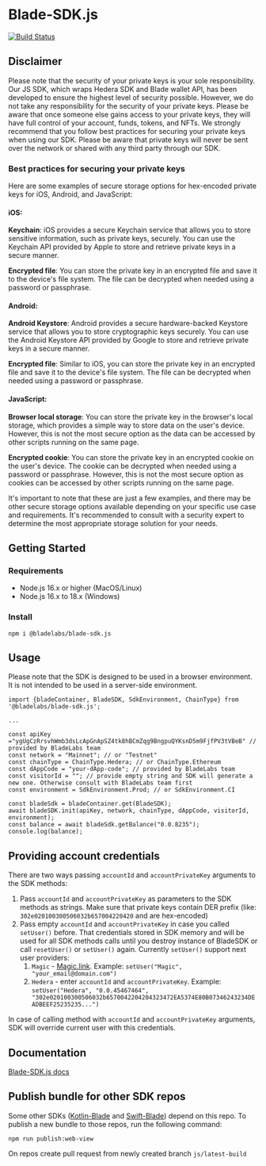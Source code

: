 # Blade-SDK.js

[![Build Status](https://github.com/Blade-Labs/blade-sdk.js/actions/workflows/node.js.yml/badge.svg)](https://github.com/Blade-Labs/blade-sdk.js/actions/workflows/node.js.yml)

## Disclaimer

Please note that the security of your private keys is your sole responsibility. Our JS SDK, which wraps Hedera SDK and Blade wallet API, has been developed to ensure the highest level of security possible. However, we do not take any responsibility for the security of your private keys. Please be aware that once someone else gains access to your private keys, they will have full control of your account, funds, tokens, and NFTs. We strongly recommend that you follow best practices for securing your private keys when using our SDK. Please be aware that private keys will never be sent over the network or shared with any third party through our SDK.

### Best practices for securing your private keys

Here are some examples of secure storage options for hex-encoded private keys for iOS, Android, and JavaScript:

#### iOS:

**Keychain**: iOS provides a secure Keychain service that allows you to store sensitive information, such as private keys, securely. You can use the Keychain API provided by Apple to store and retrieve private keys in a secure manner.

**Encrypted file**: You can store the private key in an encrypted file and save it to the device's file system. The file can be decrypted when needed using a password or passphrase.

#### Android:

**Android Keystore**: Android provides a secure hardware-backed Keystore service that allows you to store cryptographic keys securely. You can use the Android Keystore API provided by Google to store and retrieve private keys in a secure manner.

**Encrypted file**: Similar to iOS, you can store the private key in an encrypted file and save it to the device's file system. The file can be decrypted when needed using a password or passphrase.

#### JavaScript:

**Browser local storage**: You can store the private key in the browser's local storage, which provides a simple way to store data on the user's device. However, this is not the most secure option as the data can be accessed by other scripts running on the same page.

**Encrypted cookie**: You can store the private key in an encrypted cookie on the user's device. The cookie can be decrypted when needed using a password or passphrase. However, this is not the most secure option as cookies can be accessed by other scripts running on the same page.

It's important to note that these are just a few examples, and there may be other secure storage options available depending on your specific use case and requirements. It's recommended to consult with a security expert to determine the most appropriate storage solution for your needs.

## Getting Started

### Requirements

- Node.js 16.x or higher (MacOS/Linux)
- Node.js 16.x to 18.x (Windows)

### Install

```
npm i @bladelabs/blade-sdk.js
```

## Usage

Please note that the SDK is designed to be used in a browser environment. It is not intended to be used in a server-side environment.

```
import {bladeContainer, BladeSDK, SdkEnvironment, ChainType} from '@bladelabs/blade-sdk.js';

...

const apiKey ="ygUgCzRrsvhWmb3dsLcApGnApSZ4tk8hBCmZqg9BngpuQYKsnD5m9FjfPV3tVBeB" // provided by BladeLabs team
const network = "Mainnet"; // or "Testnet"
const chainType = ChainType.Hedera; // or ChainType.Ethereum
const dAppCode = "your-dApp-code"; // provided by BladeLabs team
const visitorId = ""; // provide empty string and SDK will generate a new one. Otherwise consult with BladeLabs team first
const environment = SdkEnvironment.Prod; // or SdkEnvironment.CI

const bladeSdk = bladeContainer.get(BladeSDK);
await bladeSDK.init(apiKey, network, chainType, dAppCode, visitorId, environment);
const balance = await bladeSdk.getBalance("0.0.8235");
console.log(balance);
```

## Providing account credentials

There are two ways passing `accountId` and `accountPrivateKey` arguments to the SDK methods:

1. Pass `accountId` and `accountPrivateKey` as parameters to the SDK methods as strings. Make sure that private keys contain DER prefix (like: `302e020100300506032b657004220420` and are hex-encoded)
2. Pass empty `accountId` and `accountPrivateKey` in case you called `setUser()` before. That credentials stored in SDK memory and will be used for all SDK methods calls until you destroy instance of BladeSDK or call `resetUser()` or `setUser()` again. Currently `setUser()` support next user providers:
   1. `Magic` - [Magic.link](https://magic.link). Example: `setUser("Magic", "your_email@domain.com")`
   2. `Hedera` - enter `accountId` and `accountPrivateKey`. Example: `setUser("Hedera", "0.0.45467464", "302e020100300506032b6570042204204323472EA5374E80B07346243234DEADBEEF25235235...")`

In case of calling method with `accountId` and `accountPrivateKey` arguments, SDK will override current user with this credentials.


## Documentation

[Blade-SDK.js docs](SUMMARY.md)

## Publish bundle for other SDK repos

Some other SDKs ([Kotlin-Blade](https://github.com/Blade-Labs/kotlin-blade) and [Swift-Blade](https://github.com/Blade-Labs/swift-blade)) depend on this repo. To publish a new bundle to those repos, run the following command:

```
npm run publish:web-view
```

On repos create pull request from newly created branch `js/latest-build`
